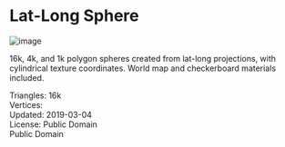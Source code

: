 # Lat-Long Sphere

![image](https://casual-effects.com/g3d/data10/research/model/sphere/icon.png)

16k, 4k, and 1k polygon spheres created from lat-long projections, with cylindrical texture coordinates. World map and checkerboard materials included.    


Triangles: 16k\
Vertices:\
Updated: 2019-03-04\
License: Public Domain\
Public Domain